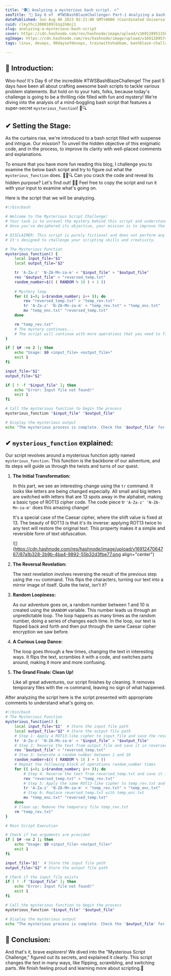 ```yaml
---
title: "🕵️🔮 Analyzing a mysterious bash script. 🔥"
seoTitle: "🚀 Day 6 of  #TWSBashBlazeChallenge🔥 Part-1 Analyzing a bash script"
datePublished: Sun Aug 06 2023 02:21:00 GMT+0000 (Coordinated Universal Time)
cuid: clkythci3000109lb1q1h8oj1
slug: analyzing-a-mysterious-bash-script
cover: https://cdn.hashnode.com/res/hashnode/image/upload/v1691289511509/658a4d9d-d8ef-42dd-bbd0-03a3b09a0c42.png
ogImage: https://cdn.hashnode.com/res/hashnode/image/upload/v1691289574762/d4b817c1-bcf8-4dcd-af88-be85a918d847.png
tags: linux, devops, 90daysofdevops, trainwithshubham, bashblaze-challange

---
```


## **📍 Introduction:**

Woo-hoo! It's Day 6 of the incredible #TWSBashBlazeChallenge! The past 5 days have been all about crafting awesome bash scripts to tackle various problem statements. But hold on to your hats, folks, because today's challenge is going to be a thrilling ride filled with fun and mystery! We're diving into the analysis of a mind-boggling bash script that features a super-secret `mysterious_function`! 🎉🔍

## ✔ **Setting the Stage:**

As the curtains rise, we're introduced to a bash script filled with suspense and intrigue. Our mission? To unveil the hidden objective of this enigmatic code, and in the process, to improve its clarity with well-placed comments and explanations.

To ensure that you have more fun reading this blog, I challenge you to examine the below bash script and try to figure out what the `mysterious_function` does. 🕵️‍♀️🔍 Can you crack the code and reveal its hidden purpose? Let's find out! 🚀🎊 Feel free to copy the script and run it with your input to examine what's going on.

Here is the script that we will be analyzing.

```bash
#!/bin/bash

# Welcome to the Mysterious Script Challenge!
# Your task is to unravel the mystery behind this script and understand what it does.
# Once you've deciphered its objective, your mission is to improve the script by adding comments and explanations for clarity.

# DISCLAIMER: This script is purely fictional and does not perform any harmful actions.
# It's designed to challenge your scripting skills and creativity.

# The Mysterious Function
mysterious_function() {
    local input_file="$1"
    local output_file="$2"

    tr 'A-Za-z' 'N-ZA-Mn-za-m' < "$input_file" > "$output_file"
    rev "$output_file" > "reversed_temp.txt"
    random_number=$(( ( RANDOM % 10 ) + 1 ))
  
    # Mystery loop
    for (( i=0; i<$random_number; i++ )); do 
        rev "reversed_temp.txt" > "temp_rev.txt"
        tr 'A-Za-z' 'N-ZA-Mn-za-m' < "temp_rev.txt" > "temp_enc.txt"
        mv "temp_enc.txt" "reversed_temp.txt"
    done

    rm "temp_rev.txt"
    # The mystery continues...
    # The script will continue with more operations that you need to figure out!
}

if [ $# -ne 2 ]; then
    echo "Usage: $0 <input_file> <output_file>"
    exit 1
fi

input_file="$1"
output_file="$2"

if [ ! -f "$input_file" ]; then
    echo "Error: Input file not found!"
    exit 1
fi

# Call the mysterious function to begin the process
mysterious_function "$input_file" "$output_file"

# Display the mysterious output
echo "The mysterious process is complete. Check the '$output_file' for the result!"
```

## ✔ `mysterious_function` **explained:**

Our script revolves around a mysterious function aptly named `mysterious_function`. This function is the backbone of our adventure, and its steps will guide us through the twists and turns of our quest.

1. **The Initial Transformation:**
    
    In this part, we see an interesting change using the `tr` command. It looks like letters are being changed especially. All small and big letters are switched with letters that are 13 spots away in the alphabet, making a basic type of ROT13 cipher code. The code piece tr `'A-Za-z' 'N-ZA-Mn-za-m'` does this amazing change!
    
    It's a special case of the Caesar cipher, where the shift value is fixed at 13. The beauty of ROT13 is that it's its inverse: applying ROT13 twice to any text will restore the original text. This property makes it a simple and reversible form of text obfuscation.
    
    ![](https://cdn.hashnode.com/res/hashnode/image/upload/v1691247064767/87a1b328-2b9b-4ba4-9892-55b32d3fbe77.png align="center")
    
2. **The Reversal Revelation:**
    
    The next revelation involves reversing the result of the previous step using the `rev` command. This flips the characters, turning our text into a mirror image of itself. Quite the twist, isn't it?
    
3. **Random Loopiness:**
    
    As our adventure goes on, a random number between 1 and 10 is created using the `$RANDOM` variable. This number leads us through an unpredictable loop. The loop happens as many times as the random number, doing a series of changes each time. In the loop, our text is flipped back and forth and then put through the same Caesar cipher encryption we saw before.
    
4. **A Curious Loop Dance:**
    
    The loop goes through a few times, changing the text in interesting ways. It flips the text, scrambles it with a code, and switches parts around, making it more and more confusing.
    
5. **The Grand Finale: Clean Up!**
    
    Like all great adventures, our script finishes by cleaning. It removes temporary files with the `rm` command, leaving no sign of what happened.
    

After analyzing the script here is the script presented with appropriate comments to understand what's going on.

```bash
#!/bin/bash
# The Mysterious Function
mysterious_function() {
    local input_file="$1"  # Store the input file path
    local output_file="$2" # Store the output file path
    # Step 1: Apply a ROT13-like cipher to input_file and save the result in output_file
    tr 'A-Za-z' 'N-ZA-Mn-za-m' < "$input_file" > "$output_file"
    # Step 2: Reverse the text from output_file and save it in reversed_temp.txt
    rev "$output_file" > "reversed_temp.txt"
    # Step 3: Generate a random number between 1 and 10
    random_number=$(( ( RANDOM % 10 ) + 1 ))
    # Repeat the following block of operations random_number times
    for (( i=0; i<$random_number; i++ )); do
        # Step 4: Reverse the text from reversed_temp.txt and save it in temp_rev.txt
        rev "reversed_temp.txt" > "temp_rev.txt"
        # Step 5: Apply the same ROT13-like cipher to temp_rev.txt and save it in temp_enc.txt
        tr 'A-Za-z' 'N-ZA-Mn-za-m' < "temp_rev.txt" > "temp_enc.txt"
        # Step 6: Replace reversed_temp.txt with temp_enc.txt
        mv "temp_enc.txt" "reversed_temp.txt"
    done
    # Clean up: Remove the temporary file temp_rev.txt
    rm "temp_rev.txt"
}

# Main Script Execution

# Check if two arguments are provided
if [ $# -ne 2 ]; then
    echo "Usage: $0 <input_file> <output_file>"
    exit 1
fi

input_file="$1"  # Store the input file path
output_file="$2" # Store the output file path

# Check if the input file exists
if [ ! -f "$input_file" ]; then
    echo "Error: Input file not found!"
    exit 1
fi

# Call the mysterious function to begin the process
mysterious_function "$input_file" "$output_file"

# Display the mysterious output
echo "The mysterious process is complete. Check the '$output_file' for the result!"
```

## **📍 Conclusion:**

And that's it, brave explorers! We dived into the "Mysterious Script Challenge," figured out its secrets, and explained it clearly. This script changes the text in many ways, like flipping, scrambling, and switching parts. We finish feeling proud and learning more about scripting.🚀
